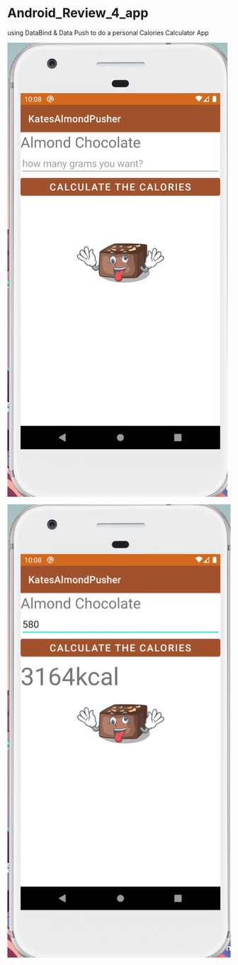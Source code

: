 # Android_Review_4_app
using DataBind &amp; Data Push to do a personal Calories Calculator App

![](https://github.com/QueenieCplusplus/Android_Review_4_app/blob/main/output2.png)

![](https://raw.githubusercontent.com/QueenieCplusplus/Android_Review_4_app/main/output3.png)
